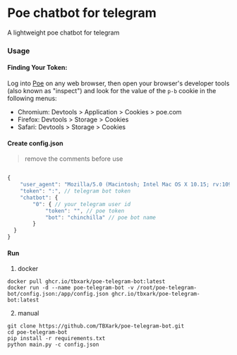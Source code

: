 # Poe chatbot for telegram

A lightweight poe chatbot for telegram  


### Usage

#### Finding Your Token:

Log into [Poe](https://poe.com/) on any web browser, then open your browser's developer tools (also known as "inspect") and look for the value of the `p-b` cookie in the following menus:

- Chromium: Devtools > Application > Cookies > poe.com
- Firefox: Devtools > Storage > Cookies
- Safari: Devtools > Storage > Cookies


#### Create config.json
> remove the comments before use
```js

{
    "user_agent": "Mozilla/5.0 (Macintosh; Intel Mac OS X 10.15; rv:109.0) Gecko/20100101 Firefox/111.0", 
    "token": ":", // telegram bot token
    "chatbot": {
        "0": { // your telegram user id
            "token": "", // poe token
            "bot": "chinchilla" // poe bot name
        }
  }
}
```

#### Run

1. docker
```shell
docker pull ghcr.io/tbxark/poe-telegram-bot:latest
docker run -d --name poe-telegram-bot -v /root/poe-telegram-bot/config.json:/app/config.json ghcr.io/tbxark/poe-telegram-bot:latest
```

2. manual
```shell
git clone https://github.com/TBXark/poe-telegram-bot.git
cd poe-telegram-bot
pip install -r requirements.txt
python main.py -c config.json
```
